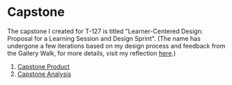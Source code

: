 # Capstone

The capstone I created for T-127 is titled "Learner-Centered Design: Proposal for a Learning Session and Design Sprint". (The name has undergone a few iterations based on my design process and feedback from the Gallery Walk, for more details, visit my reflection [here](./reflection5).)

1. [Capstone Product](./capstoneproduct)
2. [Capstone Analysis](./capstoneanalysis)